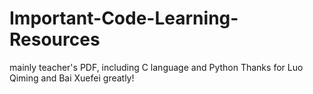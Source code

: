 # Important-Code-Learning-Resources
mainly teacher's PDF, including C language and Python
Thanks for Luo Qiming and Bai Xuefei greatly!
